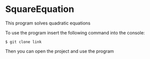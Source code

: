 # SquareEquation #

This program solves quadratic equations

To use the program insert the following command into the console:

```
$ git clone link
```

Then you can open the project and use the program

